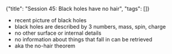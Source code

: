 {"title": "Session 45: Black holes have no hair", "tags": []}
* recent picture of black holes
* black holes are described by 3 numbers, mass, spin, charge
* no other surface or internal details
* no information about things that fall in can be retrieved
* aka the no-hair theorem

